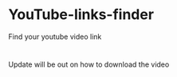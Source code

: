 # YouTube-links-finder
 Find your youtube video link
# 
 Update will be out on how to download the video
